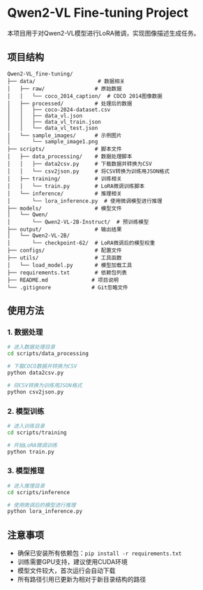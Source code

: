 # Qwen2-VL Fine-tuning Project

本项目用于对Qwen2-VL模型进行LoRA微调，实现图像描述生成任务。

## 项目结构

```
Qwen2-VL_fine-tuning/
├── data/                    # 数据相关
│   ├── raw/                # 原始数据
│   │   └── coco_2014_caption/  # COCO 2014图像数据
│   ├── processed/          # 处理后的数据
│   │   ├── coco-2024-dataset.csv
│   │   ├── data_vl.json
│   │   ├── data_vl_train.json
│   │   └── data_vl_test.json
│   └── sample_images/      # 示例图片
│       └── sample_image1.png
├── scripts/                # 脚本文件
│   ├── data_processing/    # 数据处理脚本
│   │   ├── data2csv.py     # 下载数据并转换为CSV
│   │   └── csv2json.py     # 将CSV转换为训练用JSON格式
│   ├── training/           # 训练相关
│   │   └── train.py        # LoRA微调训练脚本
│   └── inference/          # 推理相关
│       └── lora_inference.py  # 使用微调模型进行推理
├── models/                 # 模型文件
│   └── Qwen/
│       └── Qwen2-VL-2B-Instruct/  # 预训练模型
├── output/                 # 输出结果
│   └── Qwen2-VL-2B/
│       └── checkpoint-62/  # LoRA微调后的模型权重
├── configs/                # 配置文件
├── utils/                  # 工具函数
│   └── load_model.py       # 模型加载工具
├── requirements.txt        # 依赖包列表
├── README.md              # 项目说明
└── .gitignore             # Git忽略文件
```

## 使用方法

### 1. 数据处理
```bash
# 进入数据处理目录
cd scripts/data_processing

# 下载COCO数据并转换为CSV
python data2csv.py

# 将CSV转换为训练用JSON格式
python csv2json.py
```

### 2. 模型训练
```bash
# 进入训练目录
cd scripts/training

# 开始LoRA微调训练
python train.py
```

### 3. 模型推理
```bash
# 进入推理目录
cd scripts/inference

# 使用微调后的模型进行推理
python lora_inference.py
```

## 注意事项

- 确保已安装所有依赖包：`pip install -r requirements.txt`
- 训练需要GPU支持，建议使用CUDA环境
- 模型文件较大，首次运行会自动下载
- 所有路径引用已更新为相对于新目录结构的路径